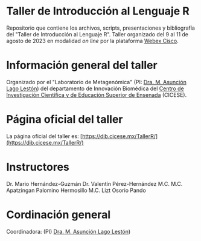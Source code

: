 # Taller de Introducción al Lenguaje R

Repositorio que contiene los archivos, scripts, presentaciones y bibliografía del "Taller de Introducción al Lenguaje R". 
Taller organizado del 9 al 11 de agosto de 2023 en modalidad _on line_ por la plataforma [Webex Cisco](https://www.webex.com/es/downloads.html).

# Información general del taller
Organizado por el "Laboratorio de Metagenómica" (PI: [Dra. M. Asunción Lago Lestón](https://usuario.cicese.mx/~alago/)) del departamento de Innovación Biomédica del [Centro de Investigación Científica y de Educación Superior de Ensenada](https://www.cicese.edu.mx/) (CICESE).

# Página oficial del taller
La página oficial del taller es: [https://dib.cicese.mx/TallerR/](https://dib.cicese.mx/TallerR/)

# Instructores

Dr. Mario Hernández-Guzmán
Dr. Valentín Pérez-Hernández
M.C. M.C. Apatzingan Palomino Hermosillo 
M.C. Lizt Osorio Pando 

# Cordinación general

Coordinadora: (PI) [Dra. M. Asunción Lago Lestón](https://usuario.cicese.mx/~alago/))
